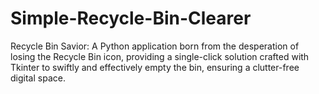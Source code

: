 # Simple-Recycle-Bin-Clearer
Recycle Bin Savior: A Python application born from the desperation of losing the Recycle Bin icon, providing a single-click solution crafted with Tkinter to swiftly and effectively empty the bin, ensuring a clutter-free digital space. 
